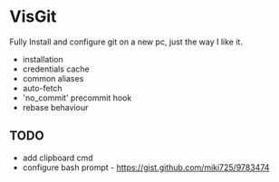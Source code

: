 # VisGit
Fully Install and configure git on a new pc, just the way I like it.

* installation
* credentials cache
* common aliases
* auto-fetch
* 'no_commit' precommit hook
* rebase behaviour

## TODO
* add clipboard cmd
* configure bash prompt - https://gist.github.com/miki725/9783474
